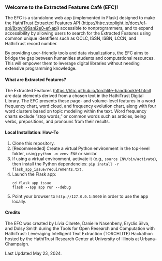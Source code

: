 ### Welcome to the Extracted Features Café (EFC)! 

The EFC is a standalone web app (implemented in Flask) designed to make the HathiTrust Extracted Features API (https://htrc.stoplight.io/docs/ef-api/8xpvh96ani2e0-ef-api) accessible to nonprogrammers, and to expand accessibility by allowing users to search for the Extracted Features using common unique identifiers such as OCLC, ISSN, ISBN, LCCN, and HathiTrust record number. 

By providing user-friendly tools and data visualizations, the EFC aims to bridge the gap between humanities students and computational resources. This will empower them to leverage digital libraries without needing extensive programming knowledge.

#### What are Extracted Features?
The Extracted Features (https://htrc.github.io/torchlite-handbook/ef.html) are data elements derived from a chosen text in the HathiTrust Digital Library. The EFC presents these page- and volume-level features in a word frequency chart, word cloud, and frequency evolution chart, along with four word clusters based on topic modeling within the text. Word frequency charts exclude “stop words,” or common words such as articles, being verbs, prepositions, and pronouns from their results. 

#### Local Installation: How-To

1. Clone this repository.
2. [Recommended] Create a virtual Python environment in the top-level folder, using `python -m venv ENV` or similar.
3. If using a virtual environment, activate it (e.g., `source ENV/bin/activate`), then install the Python dependencies: `pip install -r flask_app_issue/requirements.txt`.
4. Launch the Flask app:
   ```
   cd flask_app_issue
   flask --app app run --debug
   ```
5. Point your browser to `http://127.0.0.1:5000` in order to use the app locally.

#### Credits

The EFC was created by Lívia Clarete, Danielle Nasenbeny, Eryclis Silva, and Dolsy Smith during the Tools for Open Research and Computation with HathiTrust: Leveraging Intelligent Text Extraction (TORCHLITE) Hackathon hosted by the HathiTrust Research Center at University of Illinois at Urbana-Champaign.

Last Updated May 23, 2024. 
